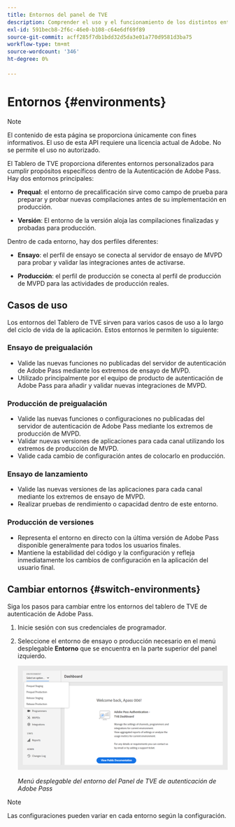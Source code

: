 ```yaml
---
title: Entornos del panel de TVE
description: Comprender el uso y el funcionamiento de los distintos entornos en el Tablero de TVE.
exl-id: 591becb8-2f6c-46e0-b108-c64e6df69f89
source-git-commit: acff285f7db1bdd32d5da3e01a770d9581d3ba75
workflow-type: tm+mt
source-wordcount: '346'
ht-degree: 0%

---
```


# Entornos {#environments}

>[!NOTE]
>
>El contenido de esta página se proporciona únicamente con fines informativos. El uso de esta API requiere una licencia actual de Adobe. No se permite el uso no autorizado.

El Tablero de TVE proporciona diferentes entornos personalizados para cumplir propósitos específicos dentro de la Autenticación de Adobe Pass. Hay dos entornos principales:

* **Prequal**: el entorno de precalificación sirve como campo de prueba para preparar y probar nuevas compilaciones antes de su implementación en producción.

* **Versión**: El entorno de la versión aloja las compilaciones finalizadas y probadas para producción.

Dentro de cada entorno, hay dos perfiles diferentes:

* **Ensayo**: el perfil de ensayo se conecta al servidor de ensayo de MVPD para probar y validar las integraciones antes de activarse.

* **Producción**: el perfil de producción se conecta al perfil de producción de MVPD para las actividades de producción reales.

## Casos de uso

Los entornos del Tablero de TVE sirven para varios casos de uso a lo largo del ciclo de vida de la aplicación. Estos entornos le permiten lo siguiente:

### Ensayo de preigualación

* Valide las nuevas funciones no publicadas del servidor de autenticación de Adobe Pass mediante los extremos de ensayo de MVPD.
* Utilizado principalmente por el equipo de producto de autenticación de Adobe Pass para añadir y validar nuevas integraciones de MVPD.

### Producción de preigualación

* Valide las nuevas funciones o configuraciones no publicadas del servidor de autenticación de Adobe Pass mediante los extremos de producción de MVPD.
* Validar nuevas versiones de aplicaciones para cada canal utilizando los extremos de producción de MVPD.
* Valide cada cambio de configuración antes de colocarlo en producción.

### Ensayo de lanzamiento

* Valide las nuevas versiones de las aplicaciones para cada canal mediante los extremos de ensayo de MVPD.
* Realizar pruebas de rendimiento o capacidad dentro de este entorno.

### Producción de versiones

* Representa el entorno en directo con la última versión de Adobe Pass disponible generalmente para todos los usuarios finales.
* Mantiene la estabilidad del código y la configuración y refleja inmediatamente los cambios de configuración en la aplicación del usuario final.

## Cambiar entornos {#switch-environments}

Siga los pasos para cambiar entre los entornos del tablero de TVE de autenticación de Adobe Pass.

1. Inicie sesión con sus credenciales de programador.

1. Seleccione el entorno de ensayo o producción necesario en el menú desplegable **Entorno** que se encuentra en la parte superior del panel izquierdo.

   ![Menú desplegable de entornos del panel de TVE](../../assets/tve-dashboard/new-tve-dashboard/dashboard/dashboard-environment-menu.png)

   *Menú desplegable del entorno del Panel de TVE de autenticación de Adobe Pass*

>[!NOTE]
>
> Las configuraciones pueden variar en cada entorno según la configuración.

